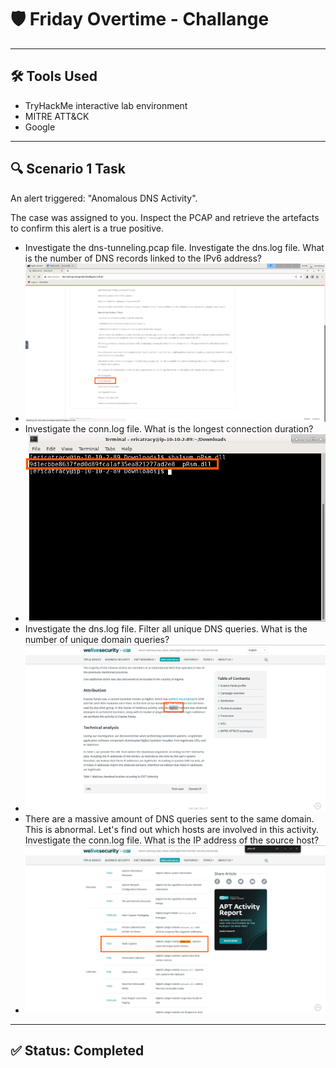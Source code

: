 # 🛡️ Friday Overtime - Challange
---

## 🛠️ Tools Used
  - TryHackMe interactive lab environment
  - MITRE ATT&CK
  - Google
---
## 🔍 Scenario 1 Task 

An alert triggered: "Anomalous DNS Activity".

The case was assigned to you. Inspect the PCAP and retrieve the artefacts to confirm this alert is a true positive. 

- Investigate the dns-tunneling.pcap file. Investigate the dns.log file. What is the number of DNS records linked to the IPv6 address?
- ![Friday Test Answer](../../images/FridayOvertime/FridayOvertime-task-1.png)
- Investigate the conn.log file. What is the longest connection duration?
- ![Friday Test Answer](../../images/FridayOvertime/FridayOvertime-task-2.png)
- Investigate the dns.log file. Filter all unique DNS queries. What is the number of unique domain queries?
- ![Friday Test Answer](../../images/FridayOvertime/FridayOvertime-task-3.png)
- There are a massive amount of DNS queries sent to the same domain. This is abnormal. Let's find out which hosts are involved in this activity. Investigate the conn.log file. What is the IP address of the source host?
- ![Friday Test Answer](../../images/FridayOvertime/FridayOvertime-task-4.png)

---
## ✅ Status: Completed

